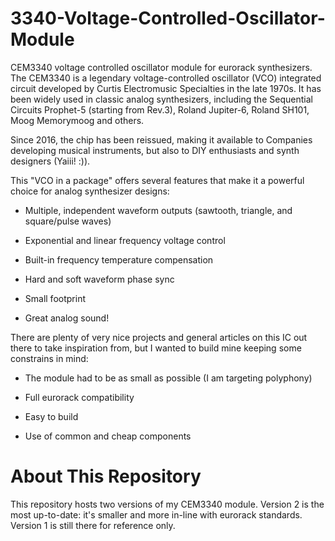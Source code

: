 # 3340-Voltage-Controlled-Oscillator-Module
CEM3340 voltage controlled oscillator module for eurorack synthesizers.
The CEM3340 is a legendary voltage-controlled oscillator (VCO) integrated circuit developed by Curtis Electromusic Specialties in the late 1970s. It has been widely used in classic analog synthesizers, including the Sequential Circuits Prophet-5 (starting from Rev.3), Roland Jupiter-6, Roland SH101, Moog Memorymoog and others.

Since 2016, the chip has been reissued, making it available to Companies developing musical instruments, but also to DIY enthusiasts and synth designers (Yaiii! :)).

This "VCO in a package" offers several features that make it a powerful choice for analog synthesizer designs:

- Multiple, independent waveform outputs (sawtooth, triangle, and square/pulse waves)

- Exponential and linear frequency voltage control

- Built-in frequency temperature compensation

- Hard and soft waveform phase sync

- Small footprint

- Great analog sound!

There are plenty of very nice projects and general articles on this IC out there to take inspiration from, but I wanted to build mine keeping some constrains in mind:

- The module had to be as small as possible (I am targeting polyphony)

- Full eurorack compatibility

- Easy to build

- Use of common and cheap components

# About This Repository
This repository hosts two versions of my CEM3340 module. Version 2 is the most up-to-date: it's smaller and more in-line with eurorack standards. Version 1 is still there for reference only.



